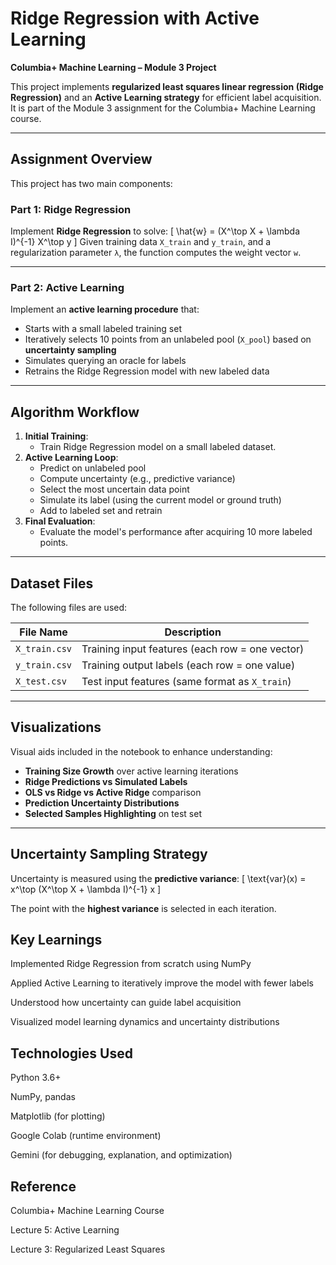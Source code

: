 # Ridge Regression with Active Learning  
**Columbia+ Machine Learning – Module 3 Project**

This project implements **regularized least squares linear regression (Ridge Regression)** and an **Active Learning strategy** for efficient label acquisition. It is part of the Module 3 assignment for the Columbia+ Machine Learning course.

---

##  Assignment Overview

This project has two main components:

###  Part 1: Ridge Regression
Implement **Ridge Regression** to solve:
\[
\hat{w} = (X^\top X + \lambda I)^{-1} X^\top y
\]
Given training data `X_train` and `y_train`, and a regularization parameter `λ`, the function computes the weight vector `w`.

---

###  Part 2: Active Learning
Implement an **active learning procedure** that:
- Starts with a small labeled training set
- Iteratively selects 10 points from an unlabeled pool (`X_pool`) based on **uncertainty sampling**
- Simulates querying an oracle for labels
- Retrains the Ridge Regression model with new labeled data

---

##  Algorithm Workflow

1. **Initial Training**:
   - Train Ridge Regression model on a small labeled dataset.
2. **Active Learning Loop**:
   - Predict on unlabeled pool
   - Compute uncertainty (e.g., predictive variance)
   - Select the most uncertain data point
   - Simulate its label (using the current model or ground truth)
   - Add to labeled set and retrain
3. **Final Evaluation**:
   - Evaluate the model's performance after acquiring 10 more labeled points.

---

##  Dataset Files

The following files are used:

| File Name | Description |
|-----------|-------------|
| `X_train.csv` | Training input features (each row = one vector) |
| `y_train.csv` | Training output labels (each row = one value) |
| `X_test.csv`  | Test input features (same format as `X_train`) |

---

##  Visualizations

Visual aids included in the notebook to enhance understanding:

-  **Training Size Growth** over active learning iterations  
-  **Ridge Predictions vs Simulated Labels**  
-  **OLS vs Ridge vs Active Ridge** comparison  
-  **Prediction Uncertainty Distributions**  
-  **Selected Samples Highlighting** on test set  

---

##  Uncertainty Sampling Strategy

Uncertainty is measured using the **predictive variance**:
\[
\text{var}(x) = x^\top (X^\top X + \lambda I)^{-1} x
\]

The point with the **highest variance** is selected in each iteration.

##  Key Learnings
Implemented Ridge Regression from scratch using NumPy

Applied Active Learning to iteratively improve the model with fewer labels

Understood how uncertainty can guide label acquisition

Visualized model learning dynamics and uncertainty distributions

##  Technologies Used
Python 3.6+

NumPy, pandas

Matplotlib (for plotting)

Google Colab (runtime environment)

Gemini (for debugging, explanation, and optimization)

##  Reference
Columbia+ Machine Learning Course

Lecture 5: Active Learning

Lecture 3: Regularized Least Squares
